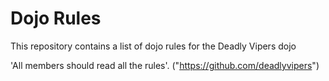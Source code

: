 Dojo Rules
==========

This repository contains a list of dojo rules for the Deadly Vipers dojo

'All members should read all the rules'.
("https://github.com/deadlyvipers")

